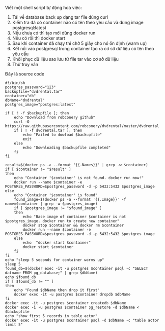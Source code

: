 Viết một shell script tự động hoá việc:
1. Tải về database back up dạng tar file dùng curl
2. Kiểm tra đã có container nào có tên theo yêu cầu và dùng image postgresql:latest
3. Nếu chưa có thì tạo mới dùng docker run
4. Nếu có rồi thì docker start
5. Sau khi container đã chạy thì chờ 5 giây cho nó ổn định (warm up)
6. Kết nối vào postgresql trong container tạo ra cơ sở dữ liệu có tên theo yêu cầu
7. Khôi phục dữ liệu sao lưu từ file tar vào cơ sở dữ liệu
8. Thử truy vấn

Đây là source code
```shell
#!/bin/sh
postgres_password="123"
backupfile="dvdrental.tar"
container="db"
dbName="dvdrental"
postgres_image="postgres:latest"

if [ ! -f $backupfile ]; then
    echo "Download from robconery github"
    curl -O https://raw.githubusercontent.com/robconery/dvdrental/master/dvdrental.tar
    if [ ! -f dvdrental.tar ]; then
    	echo "Failed to dowload $backupfile"
    	exit
    else
    	echo "Downloading $backupfile completed"
    fi
fi

result=$(docker ps -a --format '{{.Names}}' | grep -w $container)
if [ $container != "$result" ]
then
	echo "Container '$container' is not found. docker run now!"
	docker run --name $container -e POSTGRES_PASSWORD=$postgres_password -d -p 5432:5432 $postgres_image
else
	echo "Container '$container' is found"
	found_image=$(docker ps -a --format '{{.Image}}' -f name=$container | grep -w $postgres_image)
	if [ $postgres_image != "$found_image" ]
	then
		echo "Base image of container $container is not $postgres_image. docker run to create new container"
		docker stop $container && docker rm $container
		docker run --name $container -e POSTGRES_PASSWORD=$postgres_password -d -p 5432:5432 $postgres_image
	else
		echo  "docker start $container"
		docker start $container
	fi
fi
echo "sleep 5 seconds for container warms up"
sleep 5
found_db=$(docker exec -it -u postgres $container psql -c "SELECT datname FROM pg_database;" | grep $dbName)
echo $found_db
if [ $found_db != "" ]
then
	echo "Found $dbName then drop it first"
	docker exec -it -u postgres $container dropdb $dbName	
fi
docker exec -it -u postgres $container createdb $dbName
docker exec -i -u postgres $container pg_restore -d $dbName < $backupfile
echo "show first 5 records in table actor"
docker exec -it -u postgres $container psql -d $dbName -c "table actor limit 5"
```